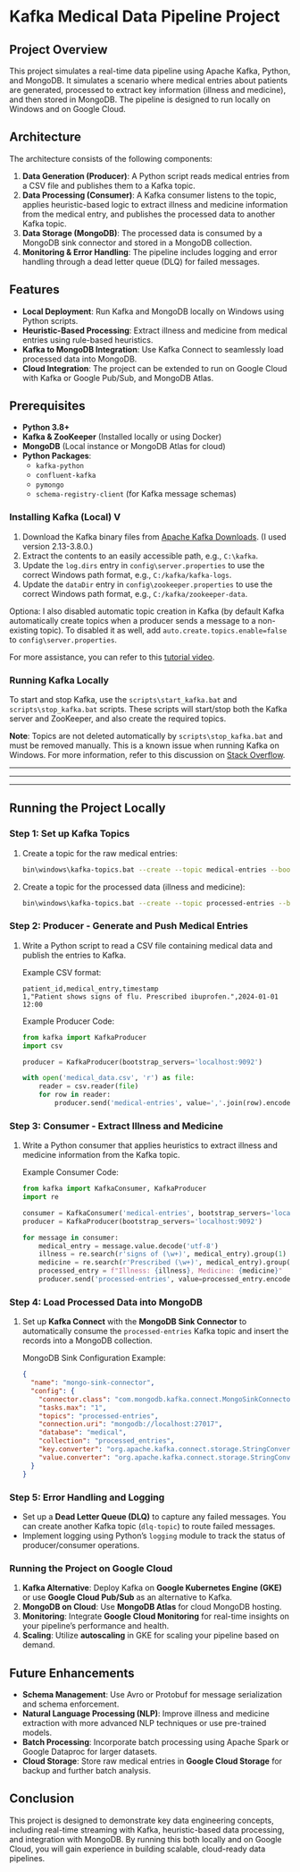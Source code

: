 
# Kafka Medical Data Pipeline Project

## Project Overview

This project simulates a real-time data pipeline using Apache Kafka, Python, and MongoDB. It simulates a scenario where medical entries about patients are generated, processed to extract key information (illness and medicine), and then stored in MongoDB. The pipeline is designed to run locally on Windows and on Google Cloud.

## Architecture

The architecture consists of the following components:

1. **Data Generation (Producer)**: A Python script reads medical entries from a CSV file and publishes them to a Kafka topic.
2. **Data Processing (Consumer)**: A Kafka consumer listens to the topic, applies heuristic-based logic to extract illness and medicine information from the medical entry, and publishes the processed data to another Kafka topic.
3. **Data Storage (MongoDB)**: The processed data is consumed by a MongoDB sink connector and stored in a MongoDB collection.
4. **Monitoring & Error Handling**: The pipeline includes logging and error handling through a dead letter queue (DLQ) for failed messages.

## Features

- **Local Deployment**: Run Kafka and MongoDB locally on Windows using Python scripts.
- **Heuristic-Based Processing**: Extract illness and medicine from medical entries using rule-based heuristics.
- **Kafka to MongoDB Integration**: Use Kafka Connect to seamlessly load processed data into MongoDB.
- **Cloud Integration**: The project can be extended to run on Google Cloud with Kafka or Google Pub/Sub, and MongoDB Atlas.

## Prerequisites

- **Python 3.8+**
- **Kafka & ZooKeeper** (Installed locally or using Docker)
- **MongoDB** (Local instance or MongoDB Atlas for cloud)
- **Python Packages**:
  - `kafka-python`
  - `confluent-kafka`
  - `pymongo`
  - `schema-registry-client` (for Kafka message schemas)


### Installing Kafka (Local) V

1. Download the Kafka binary files from [Apache Kafka Downloads](https://kafka.apache.org/downloads). (I used version 2.13-3.8.0.)
2. Extract the contents to an easily accessible path, e.g., `C:\kafka`.
3. Update the `log.dirs` entry in `config\server.properties` to use the correct Windows path format, e.g., `C:/kafka/kafka-logs`.
4. Update the `dataDir` entry in `config\zookeeper.properties` to use the correct Windows path format, e.g., `C:/kafka/zookeeper-data`.

Optiona: I also disabled automatic topic creation in Kafka (by default Kafka automatically create topics when a producer sends a message to a non-existing topic). To disabled it as well, add `auto.create.topics.enable=false` to `config\server.properties`.

For more assistance, you can refer to this [tutorial video](https://www.youtube.com/watch?v=BwYFuhVhshI&t=1s).

### Running Kafka Locally

To start and stop Kafka, use the `scripts\start_kafka.bat` and `scripts\stop_kafka.bat` scripts. These scripts will start/stop both the Kafka server and ZooKeeper, and also create the required topics.

**Note**: Topics are not deleted automatically by `scripts\stop_kafka.bat` and must be removed manually. This is a known issue when running Kafka on Windows. For more information, refer to this discussion on [Stack Overflow](https://stackoverflow.com/questions/48114040/exception-during-topic-deletion-when-kafka-is-hosted-in-docker-in-windows).

<hr>
<hr>
<hr>

## Running the Project Locally

### Step 1: Set up Kafka Topics

1. Create a topic for the raw medical entries:
   ```bash
   bin\windows\kafka-topics.bat --create --topic medical-entries --bootstrap-server localhost:9092 --partitions 1 --replication-factor 1
   ```

2. Create a topic for the processed data (illness and medicine):
   ```bash
   bin\windows\kafka-topics.bat --create --topic processed-entries --bootstrap-server localhost:9092 --partitions 1 --replication-factor 1
   ```

### Step 2: Producer - Generate and Push Medical Entries

1. Write a Python script to read a CSV file containing medical data and publish the entries to Kafka.
   
   Example CSV format:
   ```csv
   patient_id,medical_entry,timestamp
   1,"Patient shows signs of flu. Prescribed ibuprofen.",2024-01-01 12:00
   ```

   Example Producer Code:
   ```python
   from kafka import KafkaProducer
   import csv

   producer = KafkaProducer(bootstrap_servers='localhost:9092')

   with open('medical_data.csv', 'r') as file:
       reader = csv.reader(file)
       for row in reader:
           producer.send('medical-entries', value=','.join(row).encode('utf-8'))
   ```

### Step 3: Consumer - Extract Illness and Medicine

1. Write a Python consumer that applies heuristics to extract illness and medicine information from the Kafka topic.

   Example Consumer Code:
   ```python
   from kafka import KafkaConsumer, KafkaProducer
   import re

   consumer = KafkaConsumer('medical-entries', bootstrap_servers='localhost:9092')
   producer = KafkaProducer(bootstrap_servers='localhost:9092')

   for message in consumer:
       medical_entry = message.value.decode('utf-8')
       illness = re.search(r'signs of (\w+)', medical_entry).group(1)
       medicine = re.search(r'Prescribed (\w+)', medical_entry).group(1)
       processed_entry = f"Illness: {illness}, Medicine: {medicine}"
       producer.send('processed-entries', value=processed_entry.encode('utf-8'))
   ```

### Step 4: Load Processed Data into MongoDB

1. Set up **Kafka Connect** with the **MongoDB Sink Connector** to automatically consume the `processed-entries` Kafka topic and insert the records into a MongoDB collection.
   
   MongoDB Sink Configuration Example:
   ```json
   {
     "name": "mongo-sink-connector",
     "config": {
       "connector.class": "com.mongodb.kafka.connect.MongoSinkConnector",
       "tasks.max": "1",
       "topics": "processed-entries",
       "connection.uri": "mongodb://localhost:27017",
       "database": "medical",
       "collection": "processed_entries",
       "key.converter": "org.apache.kafka.connect.storage.StringConverter",
       "value.converter": "org.apache.kafka.connect.storage.StringConverter"
     }
   }
   ```

### Step 5: Error Handling and Logging

- Set up a **Dead Letter Queue (DLQ)** to capture any failed messages. You can create another Kafka topic (`dlq-topic`) to route failed messages.
- Implement logging using Python’s `logging` module to track the status of producer/consumer operations.

### Running the Project on Google Cloud

1. **Kafka Alternative**: Deploy Kafka on **Google Kubernetes Engine (GKE)** or use **Google Cloud Pub/Sub** as an alternative to Kafka.
2. **MongoDB on Cloud**: Use **MongoDB Atlas** for cloud MongoDB hosting.
3. **Monitoring**: Integrate **Google Cloud Monitoring** for real-time insights on your pipeline’s performance and health.
4. **Scaling**: Utilize **autoscaling** in GKE for scaling your pipeline based on demand.

## Future Enhancements

- **Schema Management**: Use Avro or Protobuf for message serialization and schema enforcement.
- **Natural Language Processing (NLP)**: Improve illness and medicine extraction with more advanced NLP techniques or use pre-trained models.
- **Batch Processing**: Incorporate batch processing using Apache Spark or Google Dataproc for larger datasets.
- **Cloud Storage**: Store raw medical entries in **Google Cloud Storage** for backup and further batch analysis.

## Conclusion

This project is designed to demonstrate key data engineering concepts, including real-time streaming with Kafka, heuristic-based data processing, and integration with MongoDB. By running this both locally and on Google Cloud, you will gain experience in building scalable, cloud-ready data pipelines.
